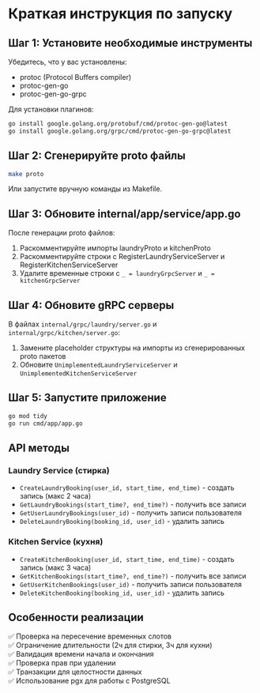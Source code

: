 # Краткая инструкция по запуску

## Шаг 1: Установите необходимые инструменты

Убедитесь, что у вас установлены:

- protoc (Protocol Buffers compiler)
- protoc-gen-go
- protoc-gen-go-grpc

Для установки плагинов:

```bash
go install google.golang.org/protobuf/cmd/protoc-gen-go@latest
go install google.golang.org/grpc/cmd/protoc-gen-go-grpc@latest
```

## Шаг 2: Сгенерируйте proto файлы

```bash
make proto
```

Или запустите вручную команды из Makefile.

## Шаг 3: Обновите internal/app/service/app.go

После генерации proto файлов:

1. Раскомментируйте импорты laundryProto и kitchenProto
2. Раскомментируйте строки с RegisterLaundryServiceServer и RegisterKitchenServiceServer
3. Удалите временные строки с `_ = laundryGrpcServer` и `_ = kitchenGrpcServer`

## Шаг 4: Обновите gRPC серверы

В файлах `internal/grpc/laundry/server.go` и `internal/grpc/kitchen/server.go`:

1. Замените placeholder структуры на импорты из сгенерированных proto пакетов
2. Обновите `UnimplementedLaundryServiceServer` и `UnimplementedKitchenServiceServer`

## Шаг 5: Запустите приложение

```bash
go mod tidy
go run cmd/app/app.go
```

## API методы

### Laundry Service (стирка)

- `CreateLaundryBooking(user_id, start_time, end_time)` - создать запись (макс 2 часа)
- `GetLaundryBookings(start_time?, end_time?)` - получить все записи
- `GetUserLaundryBookings(user_id)` - получить записи пользователя
- `DeleteLaundryBooking(booking_id, user_id)` - удалить запись

### Kitchen Service (кухня)

- `CreateKitchenBooking(user_id, start_time, end_time)` - создать запись (макс 3 часа)
- `GetKitchenBookings(start_time?, end_time?)` - получить все записи
- `GetUserKitchenBookings(user_id)` - получить записи пользователя
- `DeleteKitchenBooking(booking_id, user_id)` - удалить запись

## Особенности реализации

✅ Проверка на пересечение временных слотов  
✅ Ограничение длительности (2ч для стирки, 3ч для кухни)  
✅ Валидация времени начала и окончания  
✅ Проверка прав при удалении  
✅ Транзакции для целостности данных  
✅ Использование pgx для работы с PostgreSQL
